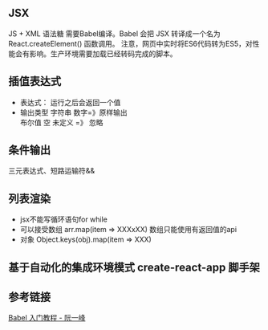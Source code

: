 ## JSX
JS + XML 语法糖 需要Babel编译。Babel 会把 JSX 转译成一个名为 React.createElement() 函数调用。
注意，网页中实时将ES6代码转为ES5，对性能会有影响。生产环境需要加载已经转码完成的脚本。

## 插值表达式
* 表达式： 运行之后会返回一个值   
* 输出类型
    字符串 数字=》原样输出  
    布尔值 空 未定义 =》 忽略
## 条件输出
三元表达式、短路运输符&&
## 列表渲染
* jsx不能写循环语句for while
* 可以接受数组 arr.map(item => XXXxXX) 数组只能使用有返回值的api
* 对象 Object.keys(obj).map(item => XXX)

## 基于自动化的集成环境模式 create-react-app 脚手架
## 参考链接
[Babel 入门教程 - 阮一峰](http://www.ruanyifeng.com/blog/2016/01/babel.html)  
